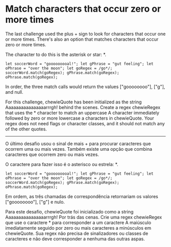 # Match characters that occur zero or more times

The last challenge used the plus + sign to look for characters that occur one or more times. There's also an option that matches characters that occur zero or more times.

The character to do this is the asterisk or star: *.

`let soccerWord = "gooooooooal!";
let gPhrase = "gut feeling";
let oPhrase = "over the moon";
let goRegex = /go*/;
soccerWord.match(goRegex);
gPhrase.match(goRegex);
oPhrase.match(goRegex);`

In order, the three match calls would return the values ["goooooooo"], ["g"], and null.

For this challenge, chewieQuote has been initialized as the string Aaaaaaaaaaaaaaaarrrgh! behind the scenes. Create a regex chewieRegex that uses the * character to match an uppercase A character immediately followed by zero or more lowercase a characters in chewieQuote. Your regex does not need flags or character classes, and it should not match any of the other quotes.

---

O último desafio usou o sinal de mais + para procurar caracteres que ocorrem uma ou mais vezes. Também existe uma opção que combina caracteres que ocorrem zero ou mais vezes.

O caractere para fazer isso é o asterisco ou estrela: *.

`let soccerWord = "gooooooooal!";
let gPhrase = "gut feeling";
let oPhrase = "over the moon";
let goRegex = /go*/;
soccerWord.match(goRegex);
gPhrase.match(goRegex);
oPhrase.match(goRegex);`

Em ordem, as três chamadas de correspondência retornariam os valores ["goooooooo"], ["g"] e nulo.

Para este desafio, chewieQuote foi inicializado como a string Aaaaaaaaaaaaaaaarrrgh! Por trás das cenas. Crie uma regex chewieRegex que use o caractere * para corresponder a um caractere A maiúsculo imediatamente seguido por zero ou mais caracteres a minúsculos em chewieQuote. Sua regex não precisa de sinalizadores ou classes de caracteres e não deve corresponder a nenhuma das outras aspas.